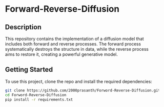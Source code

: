 # Forward-Reverse-Diffusion

## Description
This repository contains the implementation of a diffusion model that includes both forward and reverse processes. The forward process systematically destroys the structure in data, while the reverse process aims to restore it, creating a powerful generative model.

## Getting Started
To use this project, clone the repo and install the required dependencies:

```bash
git clone https://github.com/2000prasanth/Forword-Reverse-Diffusion.git
cd Forword-Reverse-Diffusion
pip install -r requirements.txt
